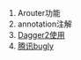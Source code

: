 1. Arouter功能
2. annotation注解
3. [Dagger2使用](https://blog.csdn.net/lisdye2/article/details/51942511)
4. [腾讯bugly](https://com.note.demo.bugly.qq.com/docs/user-guide/instruction-manual-android-hotfix/?v=20161130212726)